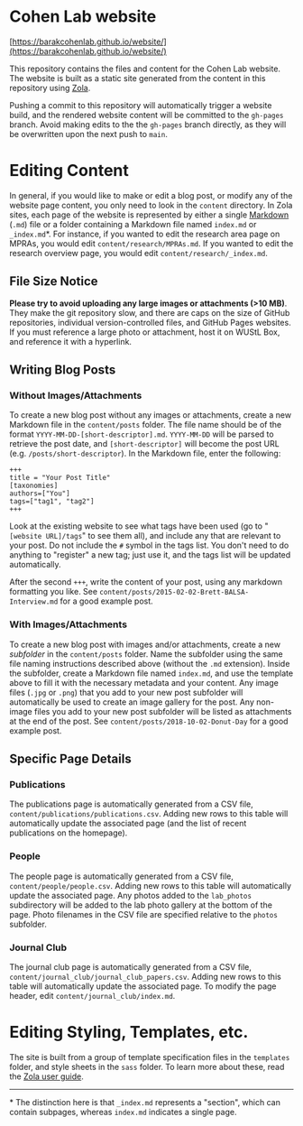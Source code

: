 # Cohen Lab website

[https://barakcohenlab.github.io/website/](https://barakcohenlab.github.io/website/)

This repository contains the files and content for the Cohen Lab website. The website is built as a static site generated from the content in this repository using [Zola](https://getzola.org).

Pushing a commit to this repository will automatically trigger a website build, and the rendered website content will be committed to the `gh-pages` branch. Avoid making edits to the the `gh-pages` branch directly, as they will be overwritten upon the next push to `main`.

# Editing Content

In general, if you would like to make or edit a blog post, or modify any of the website page content, you only need to look in the `content` directory. In Zola sites, each page of the website is represented by either a single [Markdown](https://commonmark.org/) (`.md`) file or a folder containing a Markdown file named `index.md` or `_index.md`\*. For instance, if you wanted to edit the research area page on MPRAs, you would edit `content/research/MPRAs.md`. If you wanted to edit the research overview page, you would edit `content/research/_index.md`.

## File Size Notice

**Please try to avoid uploading any large images or attachments (>10 MB)**. They make the git repository slow, and there are caps on the size of GitHub repositories, individual version-controlled files, and GitHub Pages websites. If you must reference a large photo or attachment, host it on WUStL Box, and reference it with a hyperlink.

## Writing Blog Posts

### Without Images/Attachments

To create a new blog post without any images or attachments, create a new Markdown file in the `content/posts` folder. The file name should be of the format `YYYY-MM-DD-[short-descriptor].md`. `YYYY-MM-DD` will be parsed to retrieve the post date, and `[short-descriptor]` will become the post URL (e.g. `/posts/short-descriptor`). In the Markdown file, enter the following:

```
+++
title = "Your Post Title"
[taxonomies]
authors=["You"]
tags=["tag1", "tag2"]
+++
```

Look at the existing website to see what tags have been used (go to "`[website URL]/tags`" to see them all), and include any that are relevant to your post. Do not include the `#` symbol in the tags list. You don't need to do anything to "register" a new tag; just use it, and the tags list will be updated automatically.

After the second `+++`, write the content of your post, using any markdown formatting you like. See `content/posts/2015-02-02-Brett-BALSA-Interview.md` for a good example post.

### With Images/Attachments

To create a new blog post with images and/or attachments, create a new *subfolder* in the `content/posts` folder. Name the subfolder using the same file naming instructions described above (without the `.md` extension). Inside the subfolder, create a Markdown file named `index.md`, and use the template above to fill it with the necessary metadata and your content. Any image files (`.jpg` or `.png`) that you add to your new post subfolder will automatically be used to create an image gallery for the post. Any non-image files you add to your new post subfolder will be listed as attachments at the end of the post. See `content/posts/2018-10-02-Donut-Day` for a good example post.

## Specific Page Details

### Publications

The publications page is automatically generated from a CSV file, `content/publications/publications.csv`. Adding new rows to this table will automatically update the associated page (and the list of recent publications on the homepage).

### People

The people page is automatically generated from a CSV file, `content/people/people.csv`. Adding new rows to this table will automatically update the associated page. Any photos added to the `lab_photos` subdirectory will be added to the lab photo gallery at the bottom of the page. Photo filenames in the CSV file are specified relative to the `photos` subfolder.

### Journal Club

The journal club page is automatically generated from a CSV file, `content/journal_club/journal_club_papers.csv`. Adding new rows to this table will automatically update the associated page. To modify the page header, edit `content/journal_club/index.md`.

# Editing Styling, Templates, etc.

The site is built from a group of template specification files in the `templates` folder, and style sheets in the `sass` folder. To learn more about these, read the [Zola user guide](https://www.getzola.org/documentation/).

---

\* The distinction here is that `_index.md` represents a "section", which can contain subpages, whereas `index.md` indicates a single page.
